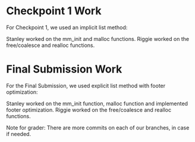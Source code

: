 # Checkpoint 1 Work

For Checkpoint 1, we used an implicit list method:

Stanley worked on the mm_init and malloc functions. Riggie worked on the free/coalesce and realloc functions.

# Final Submission Work

For the Final Submission, we used explicit list method with footer optimization:

Stanley worked on the mm_init function, malloc function and implemented footer optimization. Riggie worked on the free/coalesce and realloc functions.

Note for grader: There are more commits on each of our branches, in case if needed.
